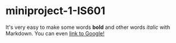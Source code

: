 # miniproject-1-IS601


It's very easy to make some words **bold** and other words *italic* with Markdown. You can even [link to Google!](http://google.com)


